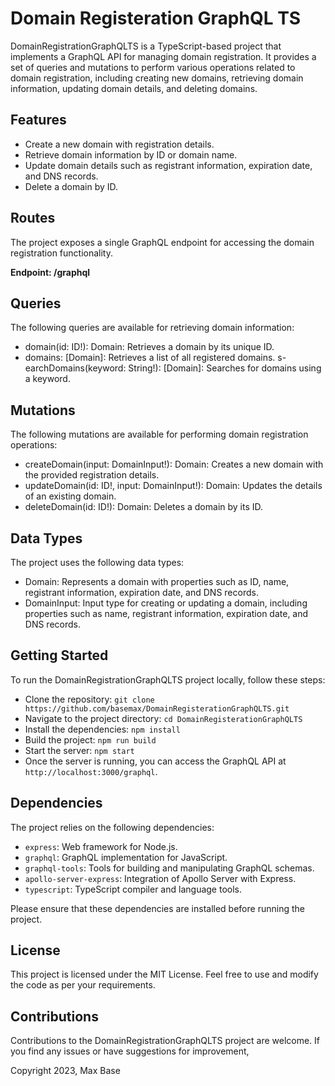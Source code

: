 # Domain Registeration GraphQL TS

DomainRegistrationGraphQLTS is a TypeScript-based project that implements a GraphQL API for managing domain registration. It provides a set of queries and mutations to perform various operations related to domain registration, including creating new domains, retrieving domain information, updating domain details, and deleting domains.

## Features

- Create a new domain with registration details.
- Retrieve domain information by ID or domain name.
- Update domain details such as registrant information, expiration date, and DNS records.
- Delete a domain by ID.

## Routes

The project exposes a single GraphQL endpoint for accessing the domain registration functionality.

**Endpoint: /graphql**

## Queries

The following queries are available for retrieving domain information:

- domain(id: ID!): Domain: Retrieves a domain by its unique ID.
- domains: [Domain]: Retrieves a list of all registered domains.
s- earchDomains(keyword: String!): [Domain]: Searches for domains using a keyword.

## Mutations

The following mutations are available for performing domain registration operations:

- createDomain(input: DomainInput!): Domain: Creates a new domain with the provided registration details.
- updateDomain(id: ID!, input: DomainInput!): Domain: Updates the details of an existing domain.
- deleteDomain(id: ID!): Domain: Deletes a domain by its ID.

## Data Types

The project uses the following data types:

- Domain: Represents a domain with properties such as ID, name, registrant information, expiration date, and DNS records.
- DomainInput: Input type for creating or updating a domain, including properties such as name, registrant information, expiration date, and DNS records.

## Getting Started

To run the DomainRegistrationGraphQLTS project locally, follow these steps:

- Clone the repository: `git clone https://github.com/basemax/DomainRegisterationGraphQLTS.git`
- Navigate to the project directory: `cd DomainRegisterationGraphQLTS`
- Install the dependencies: `npm install`
- Build the project: `npm run build`
- Start the server: `npm start`
- Once the server is running, you can access the GraphQL API at `http://localhost:3000/graphql`.

## Dependencies

The project relies on the following dependencies:

- `express`: Web framework for Node.js.
- `graphql`: GraphQL implementation for JavaScript.
- `graphql-tools`: Tools for building and manipulating GraphQL schemas.
- `apollo-server-express`: Integration of Apollo Server with Express.
- `typescript`: TypeScript compiler and language tools.

Please ensure that these dependencies are installed before running the project.

## License

This project is licensed under the MIT License. Feel free to use and modify the code as per your requirements.

## Contributions

Contributions to the DomainRegistrationGraphQLTS project are welcome. If you find any issues or have suggestions for improvement,

Copyright 2023, Max Base
